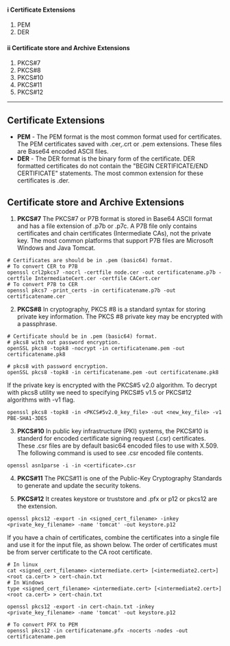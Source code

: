#### i Certificate Extensions
1. PEM
2. DER

#### ii Certificate store and Archive Extensions
1. PKCS#7
2. PKCS#8
3. PKCS#10
4. PKCS#11
5. PKCS#12
---

## Certificate Extensions
* **PEM** - The PEM format is the most common format used for certificates. The PEM certificates saved with .cer,.crt or .pem extensions. These files are Base64 encoded ASCII files.
* **DER** - The DER format is the binary form of the certificate. DER formatted certificates do not contain the "BEGIN CERTIFICATE/END CERTIFICATE" statements. The most common extension for these certificates is .der.

## Certificate store and Archive Extensions
1. **PKCS#7**
The PKCS#7 or P7B format is stored in Base64 ASCII format and has a file extension of .p7b or .p7c.
A P7B file only contains certificates and chain certificates (Intermediate CAs), not the private key. The most common platforms that support P7B files are Microsoft Windows and Java Tomcat.
```shell
# Certificates are should be in .pem (basic64) format.
# To convert CER to P7B
openssl crl2pkcs7 -nocrl -certfile node.cer -out certificatename.p7b -certfile IntermediateCert.cer -certfile CACert.cer
# To convert P7B to CER
openssl pkcs7 -print_certs -in certificatename.p7b -out certificatename.cer
```

2. **PKCS#8**
In cryptography, PKCS #8 is a standard syntax for storing private key information. The PKCS #8 private key may be encrypted with a passphrase.
```shell
# Certificate should be in .pem (basic64) format. 
# pkcs8 with out password encryption.
openSSL pkcs8 -topk8 -nocrypt -in certificatename.pem -out certificatename.pk8

# pkcs8 with password encryption.
openSSL pkcs8 -topk8 -in certificatename.pem -out certificatename.pk8
```
If the private key is encrypted with the PKCS#5 v2.0 algorithm. To decrypt with pkcs8 utility we need to specifying PKCS#5 v1.5 or PKCS#12 algorithms with -v1 flag.
```shell
openssl pkcs8 -topk8 -in <PKCS#5v2.0_key_file> -out <new_key_file> -v1 PBE-SHA1-3DES
```

3. **PKCS#10**
In public key infrastructure (PKI) systems, the PKCS#10 is standerd for encoded certificate signing request (.csr) certificates. These .csr files are by default basic64 encoded files to use with X.509. The following command is used to see .csr encoded file contents.
```shell
openssl asn1parse -i -in <certificate>.csr
```

4. **PKCS#11**
 The PKCS#11 is one of the Public-Key Cryptography Standards to generate and update the security tokens.
 
5. **PKCS#12**
It creates keystore or truststore and .pfx or p12 or pkcs12 are the extension.
```shell
openssl pkcs12 -export -in <signed_cert_filename> -inkey <private_key_filename> -name 'tomcat' -out keystore.p12
```
If you have a chain of certificates, combine the certificates into a single file and use it for the input file, as shown below. The order of certificates must be from server certificate to the CA root certificate.
```shell
# In linux
cat <signed_cert_filename> <intermediate.cert> [<intermediate2.cert>] <root ca.cert> > cert-chain.txt
# In Windows 
type <signed_cert_filename> <intermediate.cert> [<intermediate2.cert>] <root ca.cert> > cert-chain.txt

openssl pkcs12 -export -in cert-chain.txt -inkey <private_key_filename> -name 'tomcat' -out keystore.p12

# To convert PFX to PEM
openssl pkcs12 -in certificatename.pfx -nocerts -nodes -out certificatename.pem
```
